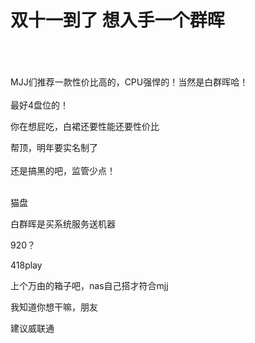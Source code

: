 # 双十一到了 想入手一个群晖


<br />
<br />
<br />
MJJ们推荐一款性价比高的，CPU强悍的！当然是白群晖哈！<br />
<br />
最好4盘位的！

<img src="static/image/smiley/default/lol.gif" smilieid="12" border="0" alt="" />你在想屁吃，白裙还要性能还要性价比

帮顶，明年要实名制了<br />
<br />
还是搞黑的吧，监管少点！<br />
<br />
<img src="static/image/smiley/default/lol.gif" smilieid="12" border="0" alt="" /><img src="static/image/smiley/default/lol.gif" smilieid="12" border="0" alt="" /><img src="static/image/smiley/default/lol.gif" smilieid="12" border="0" alt="" />

猫盘

白群晖是买系统服务送机器

920？

418play

上个万由的箱子吧，nas自己搭才符合mjj

<img id="aimg_g6kqe" onclick="zoom(this, this.src, 0, 0, 0)" class="zoom" src="https://www.94imm.com/static/images/20200129/2056/1580186442GiFf.jpg" onmouseover="img_onmouseoverfunc(this)" onload="thumbImg(this)" border="0" alt="" />我知道你想干嘛，朋友

建议威联通
